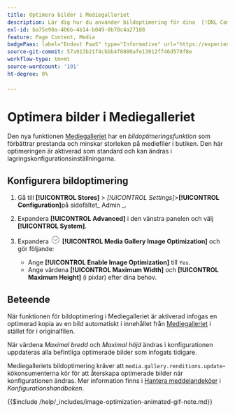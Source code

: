```yaml
---
title: Optimera bilder i Mediegalleriet
description: Lär dig hur du använder bildoptimering för dina  [!DNL Commerce] medieresurser.
exl-id: ba75e90a-406b-4b14-b049-0b78c4a27188
feature: Page Content, Media
badgePaas: label="Endast PaaS" type="Informative" url="https://experienceleague.adobe.com/sv/docs/commerce/user-guides/product-solutions" tooltip="Gäller endast Adobe Commerce i molnprojekt (Adobe-hanterad PaaS-infrastruktur) och lokala projekt."
source-git-commit: 57a913b21f4cbbb4f0800afe13012ff46d578f8e
workflow-type: tm+mt
source-wordcount: '191'
ht-degree: 0%

---
```


# Optimera bilder i Mediegalleriet

Den nya funktionen [Mediegalleriet](media-gallery.md) har en _bildoptimeringsfunktion_ som förbättrar prestanda och minskar storleken på mediefiler i butiken. Den här optimeringen är aktiverad som standard och kan ändras i lagringskonfigurationsinställningarna.

## Konfigurera bildoptimering

1. Gå till **[!UICONTROL Stores]** > _[!UICONTROL Settings]_>**[!UICONTROL Configuration]**&#x200B;på sidofältet_ Admin _.

1. Expandera **[!UICONTROL Advanced]** i den vänstra panelen och välj **[!UICONTROL System]**.

1. Expandera ![Expansionsväljaren](../assets/icon-display-expand.png) **[!UICONTROL Media Gallery Image Optimization]** och gör följande:

   - Ange **[!UICONTROL Enable Image Optimization]** till `Yes`.
   - Ange värdena **[!UICONTROL Maximum Width]** och **[!UICONTROL Maximum Height]** (i pixlar) efter dina behov.

## Beteende

När funktionen för bildoptimering i Mediegalleriet är aktiverad infogas en optimerad kopia av en bild automatiskt i innehållet från [Mediegalleriet](media-gallery.md) i stället för i originalfilen.

När värdena _Maximal bredd_ och _Maximal höjd_ ändras i konfigurationen uppdateras alla befintliga optimerade bilder som infogats tidigare.

Mediegalleriets bildoptimering kräver att `media.gallery.renditions.update`-kökonsumenterna kör för att återskapa optimerade bilder när konfigurationen ändras. Mer information finns i [Hantera meddelandeköer](https://experienceleague.adobe.com/docs/commerce-operations/configuration-guide/message-queues/manage-message-queues.html?lang=sv-SE) i _Konfigurationshandboken_.

{{$include /help/_includes/image-optimization-animated-gif-note.md}}
